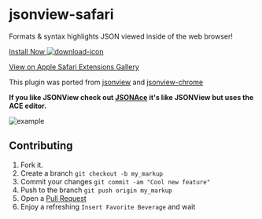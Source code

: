 jsonview-safari
===============

Formats & syntax highlights JSON viewed inside of the web browser!

[Install Now ![download-icon]][download-link]

[View on Apple Safari Extensions Gallery](https://extensions.apple.com/details/?id=com.acrogenesis.jsonview-56Q494QF3L)

This plugin was ported from [jsonview](https://github.com/bhollis/jsonview) and [jsonview-chrome](https://github.com/jamiew/jsonview-chrome)

__If you like JSONView check out [JSONAce](https://github.com/acrogenesis/JSONAce) it's like JSONView but uses the ACE editor.__

![example]

Contributing
---

1. Fork it.
2. Create a branch `git checkout -b my_markup`
3. Commit your changes `git commit -am "Cool new feature"`
4. Push to the branch `git push origin my_markup`
5. Open a [Pull Request][1]
6. Enjoy a refreshing `Insert Favorite Beverage` and wait

[1]: https://github.com/acrogenesis/jsonview-safari/pulls
[download-link]: https://github.com/acrogenesis/jsonview-safari/raw/v1.4.1/jsonview.safariextz
[download-icon]: https://github.com/acrogenesis/jsonview-safari/blob/master/icon-install_2x.png
[example]: https://github.com/acrogenesis/jsonview-safari/blob/master/example.png
